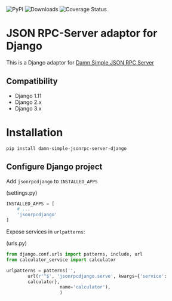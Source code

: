 
![PyPI](https://img.shields.io/pypi/v/damn-simple-jsonrpc-server-django.svg)
![Downloads](https://pepy.tech/badge/damn-simple-jsonrpc-server-django)
![Coverage Status](https://coveralls.io/repos/github/marcinn/json-rpc-server-django/badge.svg?branch=master)


# JSON RPC-Server adaptor for Django

This is a Django adaptor for
[Damn Simple JSON RPC Server](https://github.com/marcinn/json-rpc-server/)

## Compatibility

- Django 1.11
- Django 2.x
- Django 3.x

# Installation


```
pip install damn-simple-jsonrpc-server-django
```

## Configure Django project

Add `jsonrpcdjango` to `INSTALLED_APPS`

(settings.py)
```python
INSTALLED_APPS = [
    # ...
    'jsonrpcdjango'
]
```

Expose services in `urlpatterns`:


(urls.py)
```python
from django.conf.urls import patterns, include, url
from calculator_service import calculator

urlpatterns = patterns('',
        url(r'^$', 'jsonrpcdjango.serve', kwargs={'service':
        calculator},
                    name='calculator'),
                    )
```
